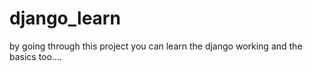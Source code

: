 # django_learn
by going through this project you can learn the django working and the basics too....
